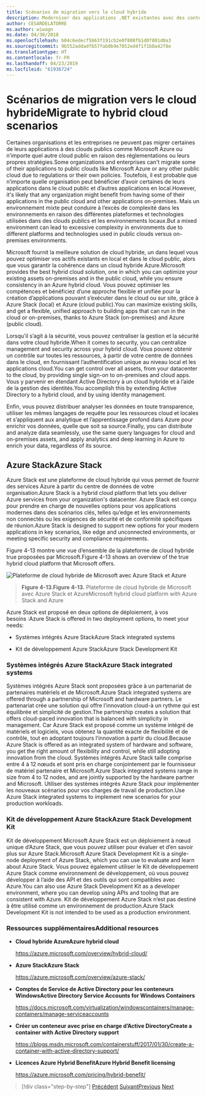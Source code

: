 ```yaml
---
title: Scénarios de migration vers le cloud hybride
description: Moderniser des applications .NET existantes avec des conteneurs de Cloud Azure et Windows | Migrer vers les scénarios de cloud hybride
author: CESARDELATORRE
ms.author: wiwagn
ms.date: 04/30/2018
ms.openlocfilehash: b04c6edecf5b63f191cb2e0f808fb1d0f801d0a3
ms.sourcegitcommit: 9b552addadfb57fab0b9e7852ed4f1f1b8a42f8e
ms.translationtype: HT
ms.contentlocale: fr-FR
ms.lasthandoff: 04/23/2019
ms.locfileid: "61936724"
---
```

# <a name="migrate-to-hybrid-cloud-scenarios"></a><span data-ttu-id="393b6-103">Scénarios de migration vers le cloud hybride</span><span class="sxs-lookup"><span data-stu-id="393b6-103">Migrate to hybrid cloud scenarios</span></span>

<span data-ttu-id="393b6-104">Certaines organisations et les entreprises ne peuvent pas migrer certaines de leurs applications à des clouds publics comme Microsoft Azure ou n’importe quel autre cloud public en raison des réglementations ou leurs propres stratégies.</span><span class="sxs-lookup"><span data-stu-id="393b6-104">Some organizations and enterprises can't migrate some of their applications to public clouds like Microsoft Azure or any other public cloud due to regulations or their own policies.</span></span> <span data-ttu-id="393b6-105">Toutefois, il est probable que n’importe quelle organisation peut bénéficier d’avoir certaines de leurs applications dans le cloud public et d’autres applications en local.</span><span class="sxs-lookup"><span data-stu-id="393b6-105">However, it's likely that any organization might benefit from having some of their applications in the public cloud and other applications on-premises.</span></span> <span data-ttu-id="393b6-106">Mais un environnement mixte peut conduire à l’excès de complexité dans les environnements en raison des différentes plateformes et technologies utilisées dans des clouds publics et les environnements locaux.</span><span class="sxs-lookup"><span data-stu-id="393b6-106">But a mixed environment can lead to excessive complexity in environments due to different platforms and technologies used in public clouds versus on-premises environments.</span></span>

<span data-ttu-id="393b6-107">Microsoft fournit la meilleure solution de cloud hybride, un dans lequel vous pouvez optimiser vos actifs existants en local et dans le cloud public, alors que vous garantir la cohérence dans un cloud hybride Azure.</span><span class="sxs-lookup"><span data-stu-id="393b6-107">Microsoft provides the best hybrid cloud solution, one in which you can optimize your existing assets on-premises and in the public cloud, while you ensure consistency in an Azure hybrid cloud.</span></span> <span data-ttu-id="393b6-108">Vous pouvez optimiser les compétences et bénéficiez d’une approche flexible et unifiée pour la création d’applications pouvant s’exécuter dans le cloud ou sur site, grâce à Azure Stack (local) et Azure (cloud public).</span><span class="sxs-lookup"><span data-stu-id="393b6-108">You can maximize existing skills, and get a flexible, unified approach to building apps that can run in the cloud or on-premises, thanks to Azure Stack (on-premises) and Azure (public cloud).</span></span>

<span data-ttu-id="393b6-109">Lorsqu’il s’agit à la sécurité, vous pouvez centraliser la gestion et la sécurité dans votre cloud hybride.</span><span class="sxs-lookup"><span data-stu-id="393b6-109">When it comes to security, you can centralize management and security across your hybrid cloud.</span></span> <span data-ttu-id="393b6-110">Vous pouvez obtenir un contrôle sur toutes les ressources, à partir de votre centre de données dans le cloud, en fournissant l’authentification unique au niveau local et les applications cloud.</span><span class="sxs-lookup"><span data-stu-id="393b6-110">You can get control over all assets, from your datacenter to the cloud, by providing single sign-on to on-premises and cloud apps.</span></span> <span data-ttu-id="393b6-111">Vous y parvenir en étendant Active Directory à un cloud hybride et à l’aide de la gestion des identités.</span><span class="sxs-lookup"><span data-stu-id="393b6-111">You accomplish this by extending Active Directory to a hybrid cloud, and by using identity management.</span></span>

<span data-ttu-id="393b6-112">Enfin, vous pouvez distribuer analyser les données en toute transparence, utiliser les mêmes langages de requête pour les ressources cloud et locales et s’appliquent aux analytique et l’apprentissage profond dans Azure pour enrichir vos données, quelle que soit sa source.</span><span class="sxs-lookup"><span data-stu-id="393b6-112">Finally, you can distribute and analyze data seamlessly, use the same query languages for cloud and on-premises assets, and apply analytics and deep learning in Azure to enrich your data, regardless of its source.</span></span>

## <a name="azure-stack"></a><span data-ttu-id="393b6-113">Azure Stack</span><span class="sxs-lookup"><span data-stu-id="393b6-113">Azure Stack</span></span>

<span data-ttu-id="393b6-114">Azure Stack est une plateforme de cloud hybride qui vous permet de fournir des services Azure à partir du centre de données de votre organisation.</span><span class="sxs-lookup"><span data-stu-id="393b6-114">Azure Stack is a hybrid cloud platform that lets you deliver Azure services from your organization's datacenter.</span></span> <span data-ttu-id="393b6-115">Azure Stack est conçu pour prendre en charge de nouvelles options pour vos applications modernes dans des scénarios clés, telles qu’edge et les environnements non connectés ou les exigences de sécurité et de conformité spécifiques de réunion.</span><span class="sxs-lookup"><span data-stu-id="393b6-115">Azure Stack is designed to support new options for your modern applications in key scenarios, like edge and unconnected environments, or meeting specific security and compliance requirements.</span></span>

<span data-ttu-id="393b6-116">Figure 4-13 montre une vue d’ensemble de la plateforme de cloud hybride true proposées par Microsoft.</span><span class="sxs-lookup"><span data-stu-id="393b6-116">Figure 4-13 shows an overview of the true hybrid cloud platform that Microsoft offers.</span></span>

![Plateforme de cloud hybride de Microsoft avec Azure Stack et Azure](./media/image13.jpg)

> <span data-ttu-id="393b6-118">**Figure 4-13.**</span><span class="sxs-lookup"><span data-stu-id="393b6-118">**Figure 4-13.**</span></span> <span data-ttu-id="393b6-119">Plateforme de cloud hybride de Microsoft avec Azure Stack et Azure</span><span class="sxs-lookup"><span data-stu-id="393b6-119">Microsoft hybrid cloud platform with Azure Stack and Azure</span></span>

<span data-ttu-id="393b6-120">Azure Stack est proposé en deux options de déploiement, à vos besoins :</span><span class="sxs-lookup"><span data-stu-id="393b6-120">Azure Stack is offered in two deployment options, to meet your needs:</span></span>

- <span data-ttu-id="393b6-121">Systèmes intégrés Azure Stack</span><span class="sxs-lookup"><span data-stu-id="393b6-121">Azure Stack integrated systems</span></span>

- <span data-ttu-id="393b6-122">Kit de développement Azure Stack</span><span class="sxs-lookup"><span data-stu-id="393b6-122">Azure Stack Development Kit</span></span>

### <a name="azure-stack-integrated-systems"></a><span data-ttu-id="393b6-123">Systèmes intégrés Azure Stack</span><span class="sxs-lookup"><span data-stu-id="393b6-123">Azure Stack integrated systems</span></span>

<span data-ttu-id="393b6-124">Systèmes intégrés Azure Stack sont proposées grâce à un partenariat de partenaires matériels et de Microsoft.</span><span class="sxs-lookup"><span data-stu-id="393b6-124">Azure Stack integrated systems are offered through a partnership of Microsoft and hardware partners.</span></span> <span data-ttu-id="393b6-125">Le partenariat crée une solution qui offre l’innovation cloud-à un rythme qui est équilibrée et simplicité de gestion.</span><span class="sxs-lookup"><span data-stu-id="393b6-125">The partnership creates a solution that offers cloud-paced innovation that is balanced with simplicity in management.</span></span> <span data-ttu-id="393b6-126">Car Azure Stack est proposé comme un système intégré de matériels et logiciels, vous obtenez la quantité exacte de flexibilité et de contrôle, tout en adoptant toujours l’innovation à partir du cloud.</span><span class="sxs-lookup"><span data-stu-id="393b6-126">Because Azure Stack is offered as an integrated system of hardware and software, you get the right amount of flexibility and control, while still adopting innovation from the cloud.</span></span> <span data-ttu-id="393b6-127">Systèmes intégrés Azure Stack taille comprise entre 4 à 12 nœuds et sont pris en charge conjointement par le fournisseur de matériel partenaire et Microsoft.</span><span class="sxs-lookup"><span data-stu-id="393b6-127">Azure Stack integrated systems range in size from 4 to 12 nodes, and are jointly supported by the hardware partner and Microsoft.</span></span> <span data-ttu-id="393b6-128">Utiliser des systèmes intégrés Azure Stack pour implémenter les nouveaux scénarios pour vos charges de travail de production.</span><span class="sxs-lookup"><span data-stu-id="393b6-128">Use Azure Stack integrated systems to implement new scenarios for your production workloads.</span></span>

### <a name="azure-stack-development-kit"></a><span data-ttu-id="393b6-129">Kit de développement Azure Stack</span><span class="sxs-lookup"><span data-stu-id="393b6-129">Azure Stack Development Kit</span></span>

<span data-ttu-id="393b6-130">Kit de développement Microsoft Azure Stack est un déploiement à nœud unique d’Azure Stack, que vous pouvez utiliser pour évaluer et d’en savoir plus sur Azure Stack.</span><span class="sxs-lookup"><span data-stu-id="393b6-130">Microsoft Azure Stack Development Kit is a single-node deployment of Azure Stack, which you can use to evaluate and learn about Azure Stack.</span></span> <span data-ttu-id="393b6-131">Vous pouvez également utiliser le Kit de développement Azure Stack comme environnement de développement, où vous pouvez développer à l’aide des API et des outils qui sont compatibles avec Azure.</span><span class="sxs-lookup"><span data-stu-id="393b6-131">You can also use Azure Stack Development Kit as a developer environment, where you can develop using APIs and tooling that are consistent with Azure.</span></span> <span data-ttu-id="393b6-132">Kit de développement Azure Stack n’est pas destiné à être utilisé comme un environnement de production.</span><span class="sxs-lookup"><span data-stu-id="393b6-132">Azure Stack Development Kit is not intended to be used as a production environment.</span></span>

### <a name="additional-resources"></a><span data-ttu-id="393b6-133">Ressources supplémentaires</span><span class="sxs-lookup"><span data-stu-id="393b6-133">Additional resources</span></span>

- <span data-ttu-id="393b6-134">**Cloud hybride Azure**</span><span class="sxs-lookup"><span data-stu-id="393b6-134">**Azure hybrid cloud**</span></span>

    <https://azure.microsoft.com/overview/hybrid-cloud/>

- <span data-ttu-id="393b6-135">**Azure Stack**</span><span class="sxs-lookup"><span data-stu-id="393b6-135">**Azure Stack**</span></span>

    <https://azure.microsoft.com/overview/azure-stack/>

- <span data-ttu-id="393b6-136">**Comptes de Service de Active Directory pour les conteneurs Windows**</span><span class="sxs-lookup"><span data-stu-id="393b6-136">**Active Directory Service Accounts for Windows Containers**</span></span>

    <https://docs.microsoft.com/virtualization/windowscontainers/manage-containers/manage-serviceaccounts>

- <span data-ttu-id="393b6-137">**Créer un conteneur avec prise en charge d’Active Directory**</span><span class="sxs-lookup"><span data-stu-id="393b6-137">**Create a container with Active Directory support**</span></span>

    <https://blogs.msdn.microsoft.com/containerstuff/2017/01/30/create-a-container-with-active-directory-support/>

- <span data-ttu-id="393b6-138">**Licences Azure Hybrid Benefit**</span><span class="sxs-lookup"><span data-stu-id="393b6-138">**Azure Hybrid Benefit licensing**</span></span>

    <https://azure.microsoft.com/pricing/hybrid-benefit/>

>[!div class="step-by-step"]
><span data-ttu-id="393b6-139">[Précédent](modernize-your-apps-lifecycle-with-ci-cd-pipelines-and-devops-tools-in-the-cloud.md)
>[Suivant](../walkthroughs-technical-get-started-overview.md)</span><span class="sxs-lookup"><span data-stu-id="393b6-139">[Previous](modernize-your-apps-lifecycle-with-ci-cd-pipelines-and-devops-tools-in-the-cloud.md)
[Next](../walkthroughs-technical-get-started-overview.md)</span></span>
